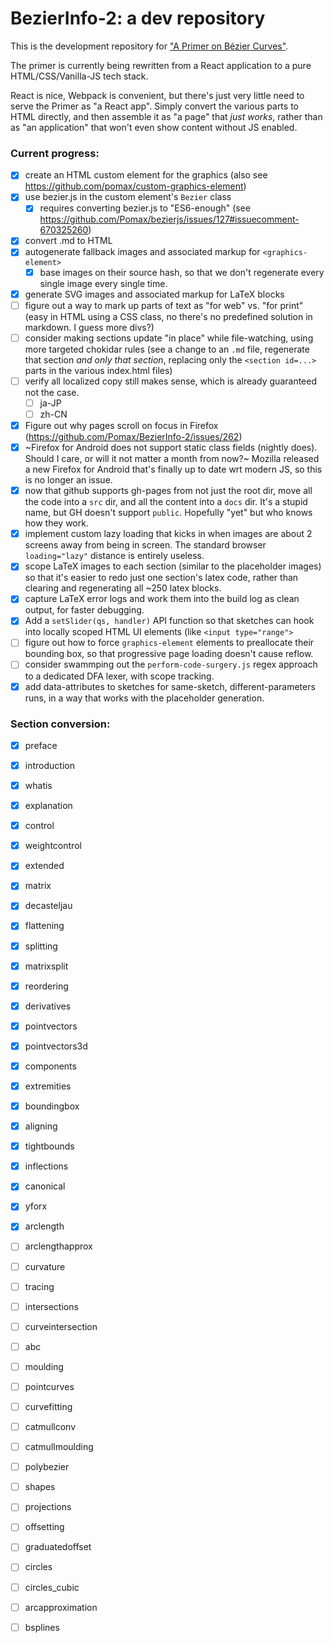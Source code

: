 # BezierInfo-2: a dev repository

This is the development repository for ["A Primer on Bézier Curves"](https://pomax.github.io.bezierinfo).

The primer is currently being rewritten from a React application to a pure HTML/CSS/Vanilla-JS tech stack.

React is nice, Webpack is convenient, but there's just very little need to serve the Primer as "a React app". Simply convert the various parts to HTML directly, and then assemble it as "a page" that _just works_, rather than as "an application" that won't even show content without JS enabled.

### Current progress:

- [x] create an HTML custom element for the graphics (also see https://github.com/pomax/custom-graphics-element)
- [x] use bezier.js in the custom element's `Bezier` class
  - [x] requires converting bezier.js to "ES6-enough" (see https://github.com/Pomax/bezierjs/issues/127#issuecomment-670325260)
- [x] convert .md to HTML
- [x] autogenerate fallback images and associated markup for `<graphics-element>`
  - [x] base images on their source hash, so that we don't regenerate every single image every single time.
- [x] generate SVG images and associated markup for LaTeX blocks
- [ ] figure out a way to mark up parts of text as "for web" vs. "for print" (easy in HTML using a CSS class, no there's no predefined solution in markdown. I guess more divs?)
- [ ] consider making sections update "in place" while file-watching, using more targeted chokidar rules (see a change to an `.md` file, regenerate that section _and only that section_, replacing only the `<section id=...>` parts in the various index.html files)
- [ ] verify all localized copy still makes sense, which is already guaranteed not the case.
  - [ ] ja-JP
  - [ ] zh-CN
- [x] Figure out why pages scroll on focus in Firefox (https://github.com/Pomax/BezierInfo-2/issues/262)
- [x] ~Firefox for Android does not support static class fields (nightly does). Should I care, or will it not matter a month from now?~ Mozilla released a new Firefox for Android that's finally up to date wrt modern JS, so this is no longer an issue.
- [x] now that github supports gh-pages from not just the root dir, move all the code into a `src` dir, and all the content into a `docs` dir. It's a stupid name, but GH doesn't support `public`. Hopefully "yet" but who knows how they work.
- [x] implement custom lazy loading that kicks in when images are about 2 screens away from being in screen. The standard browser `loading="lazy"` distance is entirely useless.
- [x] scope LaTeX images to each section (similar to the placeholder images) so that it's easier to redo just one section's latex code, rather than clearing and regenerating all ~250 latex blocks.
- [x] capture LaTeX error logs and work them into the build log as clean output, for faster debugging.
- [x] Add a `setSlider(qs, handler)` API function so that sketches can hook into locally scoped HTML UI elements (like `<input type="range">`
- [ ] figure out how to force `graphics-element` elements to preallocate their bounding box, so that progressive page loading doesn't cause reflow.
- [ ] consider swammping out the `perform-code-surgery.js` regex approach to a dedicated DFA lexer, with scope tracking.
- [x] add data-attributes to sketches for same-sketch, different-parameters runs, in a way that works with the placeholder generation.

### Section conversion:

- [x] preface
- [x] introduction
- [x] whatis
- [x] explanation
- [x] control
- [x] weightcontrol
- [x] extended
- [x] matrix
- [x] decasteljau
- [x] flattening
- [x] splitting
- [x] matrixsplit
- [x] reordering
- [x] derivatives
- [x] pointvectors
- [x] pointvectors3d
- [x] components
- [x] extremities
- [x] boundingbox
- [x] aligning
- [x] tightbounds
- [x] inflections
- [x] canonical
- [x] yforx
- [x] arclength
- [ ] arclengthapprox
- [ ] curvature
- [ ] tracing
- [ ] intersections
- [ ] curveintersection
- [ ] abc
- [ ] moulding
- [ ] pointcurves
- [ ] curvefitting
- [ ] catmullconv
- [ ] catmullmoulding
- [ ] polybezier
- [ ] shapes
- [ ] projections
- [ ] offsetting
- [ ] graduatedoffset
- [ ] circles
- [ ] circles_cubic
- [ ] arcapproximation
- [ ] bsplines
  
